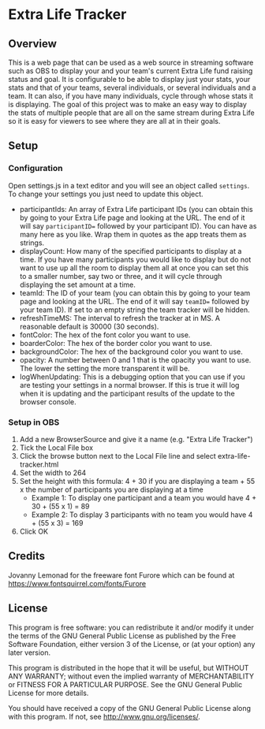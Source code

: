 # Extra Life Tracker

## Overview
This is a web page that can be used as a web source in streaming software such as OBS to display your and your team's current Extra Life fund raising status and goal. It is configurable to be able to display just your stats, your stats and that of your teams, several individuals, or several individuals and a team. It can also, if you have many individuals, cycle through whose stats it is displaying. The goal of this project was to make an easy way to display the stats of multiple people that are all on the same stream during Extra Life so it is easy for viewers to see where they are all at in their goals.

## Setup

### Configuration
Open settings.js in a text editor and you will see an object called `settings`. To change your settings you just need to update this object.

- participantIds: An array of Extra Life participant IDs (you can obtain this by going to your Extra Life page and looking at the URL. The end of it will say `participantID=` followed by your participant ID). You can have as many here as you like. Wrap them in quotes as the app treats them as strings.
- displayCount: How many of the specified participants to display at a time. If you have many participants you would like to display but do not want to use up all the room to display them all at once you can set this to a smaller number, say two or three, and it will cycle through displaying the set amount at a time.
- teamId: The ID of your team (you can obtain this by going to your team page and looking at the URL. The end of it will say `teamID=` followed by your team ID). If set to an empty string the team tracker will be hidden.
- refreshTimeMS: The interval to refresh the tracker at in MS. A reasonable default is 30000 (30 seconds).
- fontColor: The hex of the font color you want to use.
- boarderColor: The hex of the border color you want to use.
- backgroundColor: The hex of the background color you want to use.
- opacity: A number between 0 and 1 that is the opacity you want to use. The lower the setting the more transparent it will be.
- logWhenUpdating: This is a debugging option that you can use if you are testing your settings in a normal browser. If this is true it will log when it is updating and the participant results of the update to the browser console.

### Setup in OBS
1. Add a new BrowserSource and give it a name (e.g. "Extra Life Tracker")
2. Tick the Local File box
3. Click the browse button next to the Local File line and select extra-life-tracker.html
4. Set the width to 264
5. Set the height with this formula: 4 + 30 if you are displaying a team + 55 x the number of participants you are displaying at a time
    - Example 1: To display one participant and a team you would have 4 + 30 + (55 x 1) = 89
    - Example 2: To display 3 participants with no team you would have 4 + (55 x 3) = 169
6. Click OK

## Credits
Jovanny Lemonad for the freeware font Furore which can be found at https://www.fontsquirrel.com/fonts/Furore

## License
This program is free software: you can redistribute it and/or modify
it under the terms of the GNU General Public License as published by
the Free Software Foundation, either version 3 of the License, or
(at your option) any later version.

This program is distributed in the hope that it will be useful,
but WITHOUT ANY WARRANTY; without even the implied warranty of
MERCHANTABILITY or FITNESS FOR A PARTICULAR PURPOSE.  See the
GNU General Public License for more details.

You should have received a copy of the GNU General Public License
along with this program.  If not, see <http://www.gnu.org/licenses/>.
